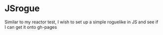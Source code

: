 # JSrogue


Similar to my reactor test, I wish to set up a simple roguelike in JS and see if I can get it onto gh-pages

